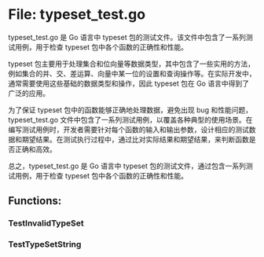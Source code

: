# File: typeset_test.go

typeset_test.go 是 Go 语言中 typeset 包的测试文件。该文件中包含了一系列测试用例，用于检查 typeset 包中各个函数的正确性和性能。

typeset 包主要用于处理集合和位向量等数据类型，其中包含了一些实用的方法，例如集合的并、交、差运算、向量中某一位的设置和查询操作等。在实际开发中，通常需要使用这些基础的数据类型和操作，因此 typeset 包在 Go 语言中得到了广泛的应用。

为了保证 typeset 包中的函数能够正确地处理数据，避免出现 bug 和性能问题，typeset_test.go 文件中包含了一系列测试用例，以覆盖各种典型的使用场景。在编写测试用例时，开发者需要针对每个函数的输入和输出参数，设计相应的测试数据和期望结果。在测试执行过程中，通过比对实际结果和期望结果，来判断函数是否正确和高效。

总之，typeset_test.go 是 Go 语言中 typeset 包的测试文件，通过包含一系列测试用例，用于检查 typeset 包中各个函数的正确性和性能。

## Functions:

### TestInvalidTypeSet





### TestTypeSetString





